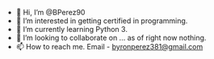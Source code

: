 - 👋 Hi, I’m @BPerez90
- 👀 I’m interested in getting certified in programming.
- 🌱 I’m currently learning Python 3.
- 💞️ I’m looking to collaborate on ... as of right now nothing.
- 📫 How to reach me. Email - byronperez381@gmail.com

<!---
BPerez90/BPerez90 is a ✨ special ✨ repository because its `README.md` (this file) appears on your GitHub profile.
You can click the Preview link to take a look at your changes.
--->
